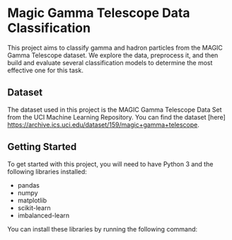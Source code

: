 # Magic Gamma Telescope Data Classification

This project aims to classify gamma and hadron particles from the MAGIC Gamma Telescope dataset. We explore the data, preprocess it, and then build and evaluate several classification models to determine the most effective one for this task.

## Dataset

The dataset used in this project is the MAGIC Gamma Telescope Data Set from the UCI Machine Learning Repository. You can find the dataset [here] https://archive.ics.uci.edu/dataset/159/magic+gamma+telescope.

## Getting Started

To get started with this project, you will need to have Python 3 and the following libraries installed:

- pandas
- numpy
- matplotlib
- scikit-learn
- imbalanced-learn

You can install these libraries by running the following command:
